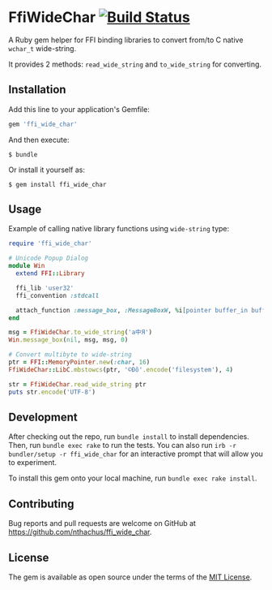 # FfiWideChar [![Build Status](https://travis-ci.org/nthachus/ffi_wide_char.svg?branch=master)](https://travis-ci.org/nthachus/ffi_wide_char)

A Ruby gem helper for FFI binding libraries to convert from/to C native `wchar_t` wide-string.

It provides 2 methods: `read_wide_string` and `to_wide_string` for converting.

## Installation

Add this line to your application's Gemfile:

```ruby
gem 'ffi_wide_char'
```

And then execute:

    $ bundle

Or install it yourself as:

    $ gem install ffi_wide_char

## Usage

Example of calling native library functions using `wide-string` type:

```ruby
require 'ffi_wide_char'

# Unicode Popup Dialog
module Win
  extend FFI::Library

  ffi_lib 'user32'
  ffi_convention :stdcall

  attach_function :message_box, :MessageBoxW, %i[pointer buffer_in buffer_in int], :int
end

msg = FfiWideChar.to_wide_string('a中Я')
Win.message_box(nil, msg, msg, 0)

# Convert multibyte to wide-string
ptr = FFI::MemoryPointer.new(:char, 16)
FfiWideChar::LibC.mbstowcs(ptr, '©Ðõ'.encode('filesystem'), 4)

str = FfiWideChar.read_wide_string ptr
puts str.encode('UTF-8')
```

## Development

After checking out the repo, run `bundle install` to install dependencies. Then, run `bundle exec rake` to run the tests.
You can also run `irb -r bundler/setup -r ffi_wide_char` for an interactive prompt that will allow you to experiment.

To install this gem onto your local machine, run `bundle exec rake install`.

## Contributing

Bug reports and pull requests are welcome on GitHub at https://github.com/nthachus/ffi_wide_char.

## License

The gem is available as open source under the terms of the [MIT License](https://opensource.org/licenses/MIT).
